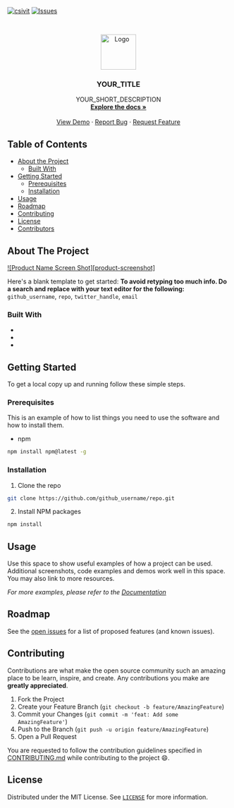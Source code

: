 [![csivit][csivitu-shield]][csivitu-url]
[![Issues][issues-shield]][issues-url]

<!-- PROJECT LOGO -->
<br />
<p align="center">
  <a href="https://github.com/github_username/repo">
    <img src="https://csivit.com/images/favicon.png" alt="Logo" width="80">
  </a>

  <h3 align="center">YOUR_TITLE</h3>

  <p align="center">
    YOUR_SHORT_DESCRIPTION
    <br />
    <a href="https://github.com/csivitu/repo"><strong>Explore the docs »</strong></a>
    <br />
    <br />
    <a href="https://github.com/csivitu/repo">View Demo</a>
    ·
    <a href="https://github.com/csivitu/repo/issues">Report Bug</a>
    ·
    <a href="https://github.com/csivitu/repo/issues">Request Feature</a>
  </p>
</p>



<!-- TABLE OF CONTENTS -->
## Table of Contents

* [About the Project](#about-the-project)
  * [Built With](#built-with)
* [Getting Started](#getting-started)
  * [Prerequisites](#prerequisites)
  * [Installation](#installation)
* [Usage](#usage)
* [Roadmap](#roadmap)
* [Contributing](#contributing)
* [License](#license)
* [Contributors](#contributors-)



<!-- ABOUT THE PROJECT -->
## About The Project

[![Product Name Screen Shot][product-screenshot]](https://example.com)

Here's a blank template to get started:
**To avoid retyping too much info. Do a search and replace with your text editor for the following:**
`github_username`, `repo`, `twitter_handle`, `email`


### Built With

* []()
* []()
* []()



<!-- GETTING STARTED -->
## Getting Started

To get a local copy up and running follow these simple steps.

### Prerequisites

This is an example of how to list things you need to use the software and how to install them.
* npm
```sh
npm install npm@latest -g
```

### Installation
 
1. Clone the repo
```sh
git clone https://github.com/github_username/repo.git
```
2. Install NPM packages
```sh
npm install
```



<!-- USAGE EXAMPLES -->
## Usage

Use this space to show useful examples of how a project can be used. Additional screenshots, code examples and demos work well in this space. You may also link to more resources.

_For more examples, please refer to the [Documentation](https://example.com)_



<!-- ROADMAP -->
## Roadmap

See the [open issues](https://github.com/github_username/repo/issues) for a list of proposed features (and known issues).



<!-- CONTRIBUTING -->
## Contributing

Contributions are what make the open source community such an amazing place to be learn, inspire, and create. Any contributions you make are **greatly appreciated**.

1. Fork the Project
2. Create your Feature Branch (`git checkout -b feature/AmazingFeature`)
3. Commit your Changes (`git commit -m 'feat: Add some AmazingFeature'`)
4. Push to the Branch (`git push -u origin feature/AmazingFeature`)
5. Open a Pull Request

You are requested to follow the contribution guidelines specified in [CONTRIBUTING.md](./CONTRIBUTING.md) while contributing to the project :smile:.

<!-- LICENSE -->
## License

Distributed under the MIT License. See [`LICENSE`](./LICENSE) for more information.




<!-- MARKDOWN LINKS & IMAGES -->
<!-- https://www.markdownguide.org/basic-syntax/#reference-style-links -->
[csivitu-shield]: https://img.shields.io/badge/csivitu-csivitu-blue
[csivitu-url]: https://csivit.com
[issues-shield]: https://img.shields.io/github/issues/othneildrew/Best-README-Template.svg?style=flat-square
[issues-url]: https://github.com/csivitu/repo/issues
